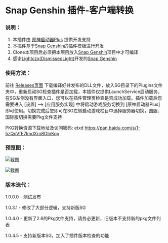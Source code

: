 # Snap Genshin 插件-客户端转换

### 说明：

1. 本插件由 [原神启动器Plus](https://github.com/DawnFz/Genshin.Launcher.Plus) 提供开发支持
1. 本插件基于[Snap Genshin](https://github.com/DGP-Studio/Snap.Genshin)的插件模板进行开发
2. Clone本项目后必须把本项目放入[Snap Genshin](https://github.com/DGP-Studio/Snap.Genshin)项目中才可编译
3. 感谢[Lightczx(DismissedLight)](https://github.com/Lightczx)开发的[Snap Genshin](https://github.com/DGP-Studio/Snap.Genshin)

### 使用方法：

前往 [Releases页面](https://github.com/DawnFz/Genshin.Launcher.Plus.SE.Plugin/releases) 下载编译好并发布的DLL文件，放入SG目录下的Plugins文件夹中，重新启动SG检查插件是否加载，本插件仅提供LaunchService启动服务，在SG左侧没有界面入口，您可以在插件管理页检查是否成功加载。插件加载后您需要进入 [设置] --> [应用服务实现] 中将启动游戏服务切换到 [原神启动器Plus] 即可使用。切换完成后您即可在SG左侧启动游戏栏目中选择服务器切换，国服、国际服切换需要Pkg文件支持

PKG转换资源下载地址及访问密码: etxd
https://pan.baidu.com/s/1-5zQoVfE7ImdXrn8OInKqg

### 预览图：

![截图](https://s2.loli.net/2022/03/25/YpTbyWoq1i79hvE.jpg)

![截图](https://s2.loli.net/2022/03/25/o5q8J2ZzC3hBSL4.jpg)



### 版本迭代：

1.0.0.0 - 测试发布

1.0.3.1 - 修改了大部分逻辑，支持新版SG

1.0.4.0 - 更新了2.6的Pkg文件支持，请务必更新，旧版本不支持新的pkg文件列表

1.0.4.5 - 支持新版本SG，加入了插件版本检查的功能
